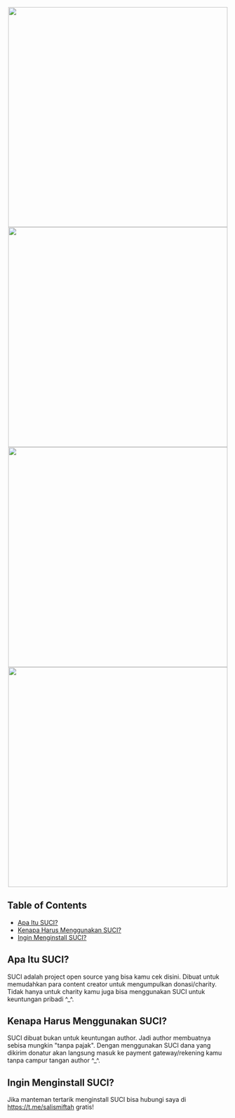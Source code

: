 <p align="center">
  <img src="https://i.ibb.co/Ttq052d/20211103-113304.png" width=500/><br>
  <img src="https://i.ibb.co/GQH0rxw/Screenshot-30.png" width=500/><br>
  <img src="https://i.ibb.co/1r8CnNY/Screenshot-27.png" width=500/><br>
  <img src="https://i.ibb.co/YbtDZDR/Screenshot-29.png" width=500/>
</p>

## Table of Contents
- [Apa Itu SUCI?](#apa-itu-suci)
- [Kenapa Harus Menggunakan SUCI?](#kenapa-harus-menggunakan-suci)
- [Ingin Menginstall SUCI?](#ingin-menginstall-suci)

## Apa Itu SUCI?
SUCI adalah project open source yang bisa kamu cek disini.
Dibuat untuk memudahkan para content creator untuk mengumpulkan donasi/charity.
Tidak hanya untuk charity kamu juga bisa menggunakan SUCI untuk keuntungan pribadi ^_^.

## Kenapa Harus Menggunakan SUCI?
SUCI dibuat bukan untuk keuntungan author. Jadi author membuatnya sebisa mungkin "tanpa pajak".
Dengan menggunakan SUCI dana yang dikirim donatur akan langsung masuk ke payment gateway/rekening kamu tanpa campur tangan author ^_^.

## Ingin Menginstall SUCI?
Jika manteman tertarik menginstall SUCI bisa hubungi saya di https://t.me/salismiftah gratis!
